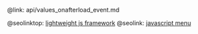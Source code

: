 @link: api/values_onafterload_event.md

@seolinktop: [lightweight js framework](https://webix.com)
@seolink: [javascript menu](https://webix.com/widget/menu/)